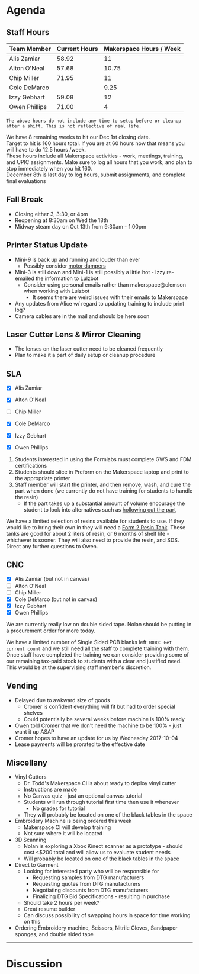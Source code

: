 # Agenda
## Staff Hours

| Team Member   | Current Hours | Makerspace Hours / Week |
|---------------|---------------|-------------------------|
| Alis Zamiar   | 58.92         | 11                      |
| Alton O'Neal  | 57.68         | 10.75                   |
| Chip Miller   | 71.95         | 11                      |
| Cole DeMarco  |               | 9.25                    |
| Izzy Gebhart  | 59.08         | 12                      |
| Owen Phillips | 71.00         | 4                       |

`The above hours do not include any time to setup before or cleanup after a shift. This is not reflective of real life.`

We have 8 remaining weeks to hit our Dec 1st closing date.  
Target to hit is 160 hours total. If you are at 60 hours now that means you will have to do 12.5 hours /week.  
These hours include all Makerspace activities - work, meetings, training, and UPIC assignments. Make sure to log all hours that you work, and plan to stop immediately when you hit 160.  
December 8th is last day to log hours, submit assignments, and complete final evaluations  

## Fall Break
- Closing either 3, 3:30, or 4pm
- Reopening at 8:30am on Wed the 18th
- Midway steam day on Oct 13th from 9:30am - 1:00pm

## Printer Status Update
- Mini-9 is back up and running and louder than ever
    - Possibly consider [motor dampers](https://www.lulzbot.com/store/parts/moons-nema-17-stepper-motor-damper)
- Mini-3 is still down and Mini-1 is still possibly a little hot - Izzy re-emailed the information to Lulzbot
    - Consider using personal emails rather than makerspace@clemson when working with Lulzbot
        - It seems there are weird issues with their emails to Makerspace
- Any updates from Alice w/ regard to updating training to include print log?
- Camera cables are in the mail and should be here soon

## Laser Cutter Lens & Mirror Cleaning
- The lenses on the laser cutter need to be cleaned frequently
- Plan to make it a part of daily setup or cleanup procedure

## SLA
- [x] Alis Zamiar
- [x] Alton O'Neal
- [ ] Chip Miller
- [x] Cole DeMarco
- [x] Izzy Gebhart
- [x] Owen Phillips


1. Students interested in using the Formlabs must complete GWS and FDM certifications
2. Students should slice in Preform on the Makerspace laptop and print to the appropriate printer
3. Staff member will start the printer, and then remove, wash, and cure the part when done (we currently do not have training for students to handle the resin)
    - If the part takes up a substantial amount of volume encourage the student to look into alternatives such as [hollowing out the part](https://formlabs.com/blog/how-to-hollow-out-3d-models/)

We have a limited selection of resins available for students to use. If they would like to bring their own in they will need a [Form 2 Resin Tank](https://formlabs.com/store/us/form-2/buy-accessories/). These tanks are good for about 2 liters of resin, or 6 months of shelf life - whichever is sooner. They will also need to provide the resin, and SDS. Direct any further questions to Owen.


## CNC
- [x] Alis Zamiar (but not in canvas)
- [ ] Alton O'Neal
- [ ] Chip Miller
- [x] Cole DeMarco (but not in canvas)
- [x] Izzy Gebhart
- [x] Owen Phillips

We are currently really low on double sided tape. Nolan should be putting in a procurement order for more today.  

We have a limited number of Single Sided PCB blanks left `TODO: Get current count` and we still need all the staff to complete training with them. Once staff have completed the training we can consider providing some of our remaining tax-paid stock to students with a clear and justified need. This would be at the supervising staff member's discretion.

## Vending
- Delayed due to awkward size of goods
    - Cromer is confident everything will fit but had to order special shelves
    - Could potentially be several weeks before machine is 100% ready
- Owen told Cromer that we don't need the machine to be 100% - just want it up ASAP
- Cromer hopes to have an update for us by Wednesday 2017-10-04
- Lease payments will be prorated to the effective date


## Miscellany
- Vinyl Cutters
    - Dr. Todd's Makerspace CI is about ready to deploy vinyl cutter
    - Instructions are made
    - No Canvas quiz - just an optional canvas tutorial
    - Students will run through tutorial first time then use it whenever
        - No grades for tutorial
    - They will probably be located on one of the black tables in the space
- Embroidery Machine is being ordered this week
    - Makerspace CI will develop training
    - Not sure where it will be located
- 3D Scanning
    - Nolan is exploring a Xbox Kinect scanner as a prototype - should cost <$200 total and will allow us to evaluate student needs
    - Will probably be located on one of the black tables in the space
- Direct to Garment
    - Looking for interested party who will be responsible for
        - Requesting samples from DTG manufacturers
        - Requesting quotes from DTG manufacturers
        - Negotiating discounts from DTG manufacturers
        - Finalizing DTG Bid Specifications - resulting in purchase
    - Should take 2 hours per week?
    - Great resume builder
    - Can discuss possibility of swapping hours in space for time working on this
- Ordering Embroidery machine, Scissors, Nitrile Gloves, Sandpaper sponges, and double sided tape


----

# Discussion
